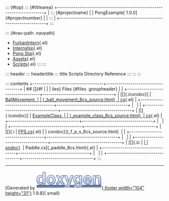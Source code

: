 ::: {#top}
::: {#titlearea}
+-----------------------------------------------------------------------+
| ::: {#projectname}                                                    |
| PongExample[ 1.0.0]{#projectnumber}                                   |
| :::                                                                   |
+-----------------------------------------------------------------------+
:::

::: {#nav-path .navpath}
-   [FurkanIntern](dir_1dcde7ea5adb4470e937f2f1c0036389.html){.el}
-   [Internship](dir_db18fc5b59b71647f21f3d49fd35b7b1.html){.el}
-   [Pong Staj](dir_7f2202f332a95df5c6e50699b596c7b9.html){.el}
-   [Assets](dir_b7568e80c0eb65df54ebd3d006b23e5e.html){.el}
-   [Scripts](dir_97d71e10d40891aefe860af68a8d9ea5.html){.el}
:::
:::

::: header
::: headertitle
::: title
Scripts Directory Reference
:::
:::
:::

::: contents
+-----------------------------------+-----------------------------------+
| ## []{#f                          |                                   |
| iles} Files {#files .groupheader} |                                   |
+-----------------------------------+-----------------------------------+
| [[]{.icondoc}]                    | [BallMovement.                    |
| (_ball_movement_8cs_source.html)  | cs](_ball_movement_8cs.html){.el} |
+-----------------------------------+-----------------------------------+
|                                   |                                   |
+-----------------------------------+-----------------------------------+
| [[]{.icondoc}]                    | [ExampleClass.                    |
| (_example_class_8cs_source.html)  | cs](_example_class_8cs.html){.el} |
+-----------------------------------+-----------------------------------+
|                                   |                                   |
+-----------------------------------+-----------------------------------+
| [[]{.i                            | [FPS.cs](_f_p_s_8cs.html){.el}    |
| condoc}](_f_p_s_8cs_source.html)  |                                   |
+-----------------------------------+-----------------------------------+
|                                   |                                   |
+-----------------------------------+-----------------------------------+
| [[]{.ic                           | [                                 |
| ondoc}](_paddle_8cs_source.html)  | Paddle.cs](_paddle_8cs.html){.el} |
+-----------------------------------+-----------------------------------+
|                                   |                                   |
+-----------------------------------+-----------------------------------+
:::

------------------------------------------------------------------------

[Generated by [![doxygen](doxygen.svg){.footer width="104"
height="31"}](https://www.doxygen.org/index.html) 1.9.8]{.small}
